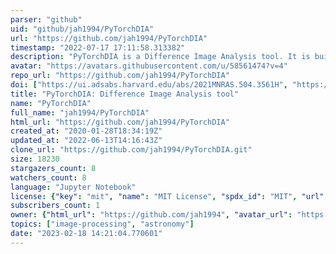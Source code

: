 ```yaml
---
parser: "github"
uid: "github/jah1994/PyTorchDIA"
url: "https://github.com/jah1994/PyTorchDIA"
timestamp: "2022-07-17 17:11:58.313382"
description: "PyTorchDIA is a Difference Image Analysis tool. It is built around the PyTorch machine learning framework, and uses automatic differentiation and (optional) GPU support to perform lightning fast optimisations of image models."
avatar: "https://avatars.githubusercontent.com/u/58561474?v=4"
repo_url: "https://github.com/jah1994/PyTorchDIA"
doi: ["https://ui.adsabs.harvard.edu/abs/2021MNRAS.504.3561H", "https://ui.adsabs.harvard.edu/abs/2021ascl.soft05015H/abstract"]
title: "PyTorchDIA: Difference Image Analysis tool"
name: "PyTorchDIA"
full_name: "jah1994/PyTorchDIA"
html_url: "https://github.com/jah1994/PyTorchDIA"
created_at: "2020-01-28T18:34:19Z"
updated_at: "2022-06-13T14:16:43Z"
clone_url: "https://github.com/jah1994/PyTorchDIA.git"
size: 18230
stargazers_count: 8
watchers_count: 8
language: "Jupyter Notebook"
license: {"key": "mit", "name": "MIT License", "spdx_id": "MIT", "url": "https://api.github.com/licenses/mit", "node_id": "MDc6TGljZW5zZTEz"}
subscribers_count: 1
owner: {"html_url": "https://github.com/jah1994", "avatar_url": "https://avatars.githubusercontent.com/u/58561474?v=4", "login": "jah1994", "type": "User"}
topics: ["image-processing", "astronomy"]
date: "2023-02-18 14:21:04.770601"
---
```


